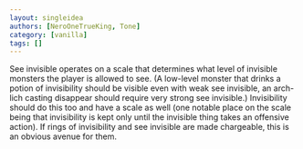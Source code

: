 ```yaml
---
layout: singleidea
authors: [NeroOneTrueKing, Tone]
category: [vanilla]
tags: []
---
```

See invisible operates on a scale that determines what level of invisible monsters the player is allowed to see. (A low-level monster that drinks a potion of invisibility should be visible even with weak see invisible, an arch-lich casting disappear should require very strong see invisible.) Invisibility should do this too and have a scale as well (one notable place on the scale being that invisibility is kept only until the invisible thing takes an offensive action). If rings of invisibility and see invisible are made chargeable, this is an obvious avenue for them.
